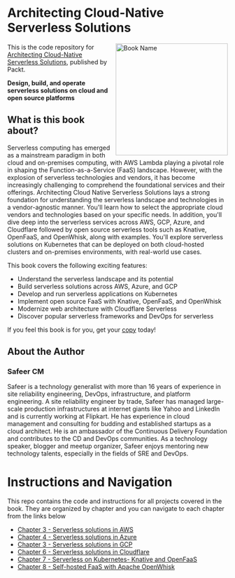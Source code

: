 # Architecting Cloud-Native Serverless Solutions

<a href="https://www.packtpub.com/product/architecting-cloud-native-serverless-solutions/9781803230085"><img src="https://m.media-amazon.com/images/I/51p95OQnhOL.jpg" alt="Book Name" height="256px" align="right"></a>

This is the code repository for [Architecting Cloud-Native Serverless Solutions](https://www.packtpub.com/product/architecting-cloud-native-serverless-solutions/9781803230085), published by Packt.

**Design, build, and operate serverless solutions on cloud and open source platforms**

## What is this book about?

Serverless computing has emerged as a mainstream paradigm in both cloud and on-premises computing, with AWS Lambda playing a pivotal role in shaping the Function-as-a-Service (FaaS) landscape. However, with the explosion of serverless technologies and vendors, it has become increasingly challenging to comprehend the foundational services and their offerings.
Architecting Cloud Native Serverless Solutions lays a strong foundation for understanding the serverless landscape and technologies in a vendor-agnostic manner. You'll learn how to select the appropriate cloud vendors and technologies based on your specific needs. In addition, you'll dive deep into the serverless services across AWS, GCP, Azure, and Cloudflare followed by open source serverless tools such as Knative, OpenFaaS, and OpenWhisk, along with examples. You'll explore serverless solutions on Kubernetes that can be deployed on both cloud-hosted clusters and on-premises environments, with real-world use cases.

This book covers the following exciting features: 
* Understand the serverless landscape and its potential
* Build serverless solutions across AWS, Azure, and GCP
* Develop and run serverless applications on Kubernetes
* Implement open source FaaS with Knative, OpenFaaS, and OpenWhisk
* Modernize web architecture with Cloudflare Serverless
* Discover popular serverless frameworks and DevOps for serverless

If you feel this book is for you, get your [copy](https://www.amazon.com/Architecting-Cloud-Native-Serverless-Solutions-ebook/dp/B0BYNX4447) today!

## About the Author
### Safeer CM

Safeer is a technology generalist with more than 16 years of experience in site reliability engineering, DevOps, infrastructure, and platform engineering. A site reliability engineer by trade, Safeer has managed large-scale production infrastructures at internet giants like Yahoo and LinkedIn and is currently working at Flipkart. He has experience in cloud management and consulting for budding and established startups as a cloud architect. He is an ambassador of the Continuous Delivery Foundation and contributes to the CD and DevOps communities. As a technology speaker, blogger and meetup organizer, Safeer enjoys mentoring new technology talents, especially in the fields of SRE and DevOps.

# Instructions and Navigation

This repo contains the code and instructions for all projects covered in the book.  They are organized by chapter and you can navigate to each chapter from the links below

- [ Chapter 3 - Serverless solutions in AWS ](chapter-3)
- [ Chapter 4 - Serverless solutions in Azure ](chapter-4)
- [ Chapter 3 - Serverless solutions in GCP ](chapter-5)
- [ Chapter 6 - Serverless solutions in Cloudflare ](chapter-6)
- [ Chapter 7 - Serverless on Kubernetes- Knative and OpenFaaS ](chapter-7)
- [ Chapter 8 - Self-hosted FaaS with Apache OpenWhisk ](chapter-8)
